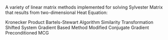  A variety of linear matrix methods implemented for solving Sylvester Matrix that results from two-dimensional Heat Equation:
 
 
 Kronecker Product
 Bartels-Stewart Algorithm
 Similarity Transformation
 Shifted System 
 Gradient Based Method
 Modified Conjugate Gradient
 Preconditioned MCG
